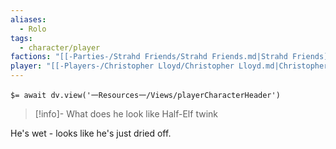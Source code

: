 ```yaml
---
aliases:
  - Rolo
tags:
  - character/player
factions: "[[-Parties-/Strahd Friends/Strahd Friends.md|Strahd Friends]]"
player: "[[-Players-/Christopher Lloyd/Christopher Lloyd.md|Christopher Lloyd]]"
---
```


`$= await dv.view('一Resources一/Views/playerCharacterHeader')`

> [!info]- What does he look like
> Half-Elf twink

He's wet - looks like he's just dried off.
